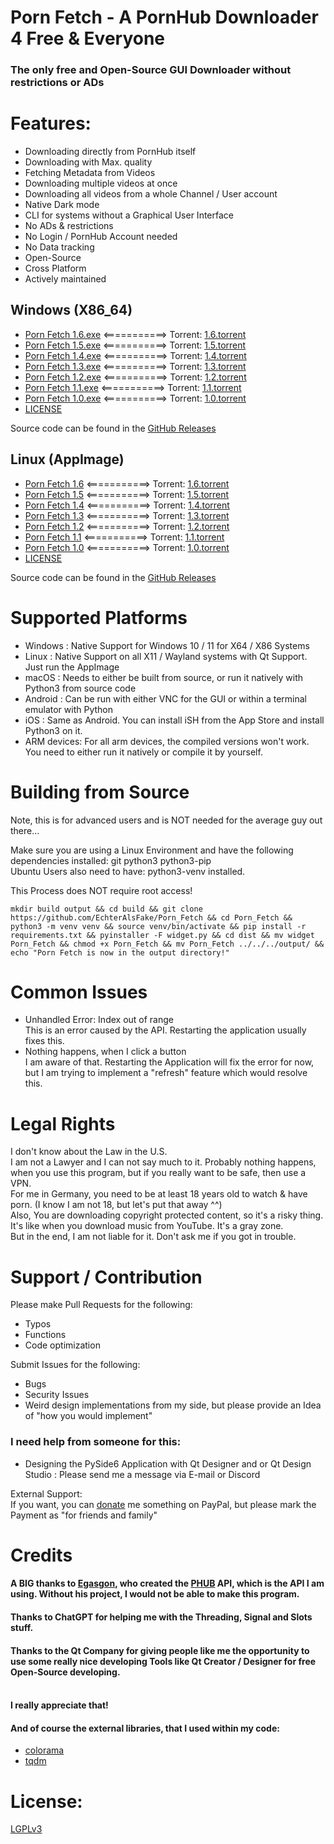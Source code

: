 # Porn Fetch - A PornHub Downloader 4 Free & Everyone

### The only free and Open-Source GUI Downloader without restrictions or ADs


# Features:

* Downloading directly from PornHub itself
* Downloading with Max. quality
* Fetching Metadata from Videos
* Downloading multiple videos at once
* Downloading all videos from a whole Channel / User account
* Native Dark mode
* CLI for systems without a Graphical User Interface
* No ADs & restrictions
* No Login / PornHub Account needed
* No Data tracking
* Open-Source
* Cross Platform
* Actively maintained

## Windows (X86_64)

* [Porn Fetch 1.6.exe](https://drive.google.com/uc?export=download&id=1Ok4iHIBOFlTa0hXifLql0TRy-8JwC39D) <===========> Torrent: [1.6.torrent](https://drive.google.com/uc?export=download&id=1BPjfmqEiqmEdAXmsRV2KUktS6GOc8_DK)
* [Porn Fetch 1.5.exe](https://drive.google.com/uc?export=download&id=1eCl1xmkMQlqN-moWsqSIcZ16oDB5kaF_) <===========> Torrent: [1.5.torrent](https://drive.google.com/uc?export=download&id=1DmRH41u8fzXj_UUg2Ngad-5C5W6I40vY)
* [Porn Fetch 1.4.exe](https://drive.google.com/uc?export=download&id=1sur_U5h_j7jjwF_Cj3IaLzz1mRg1YqK6) <===========> Torrent: [1.4.torrent](https://drive.google.com/uc?export=download&id=1o2zgg40REu4V6hUKYAOHPtNF09OIjMZV) 
* [Porn Fetch 1.3.exe](https://drive.google.com/uc?export=download&id=15pUQDXyqVGOXVMbSIcihYsuu7z6dKRan) <===========> Torrent: [1.3.torrent](https://drive.google.com/uc?export=download&id=1_G63Q_SMg-p1tXXlPP8l7wu1R4v92lQM)
* [Porn Fetch 1.2.exe](https://drive.google.com/uc?export=download&id=156z1RNcSQSXUPSkO8sXG6U-r_wdmrB2d) <===========> Torrent: [1.2.torrent](https://drive.google.com/uc?export=download&id=1MYBZ6uzYO4pvphCa6P4iAmfUXFnGE-g_)
* [Porn Fetch 1.1.exe](https://drive.google.com/uc?export=download&id=1Tt-siUB9siSMx4etcNvkZ0e4srbiVlr9) <===========> Torrent: [1.1.torrent](https://drive.google.com/uc?export=download&id=1wbztz8LQUj83qbUwL-0VqEql3TYzlag7)
* [Porn Fetch 1.0.exe](https://drive.google.com/uc?export=download&id=19EUh8DgiMnZTa2lQPldIWhuOR6Y3XMiZ)  <===========> Torrent: [1.0.torrent](https://drive.google.com/uc?export=download&id=1CgZqfA6WZWFUB5LO3EnkpPVV6z8vQ6bW)
* [LICENSE](https://drive.google.com/uc?export=download&id=1V5pgayZB9_cv7nlon55r80-hMKiAwWC2) 
    
Source code can be found in the [GitHub Releases](https://github.com/EchterAlsFake/Porn_Fetch/releases)

## Linux (AppImage)

* [Porn Fetch 1.6](https://drive.google.com/uc?export=download&id=1JMqEIhdLwHtB2c34qZpVDUv1fkIsGE3l) <===========> Torrent: [1.6.torrent](https://drive.google.com/uc?export=download&id=1_taHgEy74raRPxKNpNLcm9h4nAtEKDSn)
* [Porn Fetch 1.5](https://drive.google.com/uc?export=download&id=1t1U_C86p-3AC7GW1HFKWwt4yaTBkEmOR) <===========> Torrent: [1.5.torrent](https://drive.google.com/uc?export=download&id=1k48LSi-2pER4fOCHagc1ArYLydkglQC_)
* [Porn Fetch 1.4](https://drive.google.com/uc?export=download&id=1GkF0vuwxLn1jDaPQoqHdaokqSLjJIXIp) <===========> Torrent: [1.4.torrent](https://drive.google.com/uc?export=download&id=1nm2_NLIUuzBTlzXj6Z63Kdlr3AS9nroi)
* [Porn Fetch 1.3](https://drive.google.com/uc?export=download&id=1fmKO3HZbddhx1NtKRw2Pexro0jy5t7HP) <===========> Torrent: [1.3.torrent](https://drive.google.com/uc?export=download&id=1jLfg-XPZpkI3SLXUd3hRGJpraDb9KZKT)
* [Porn Fetch 1.2](https://drive.google.com/uc?export=download&id=1Z_S1F74y8lF9crM1aWus3MiO8Yqt92YQ) <===========> Torrent: [1.2.torrent](https://drive.google.com/uc?export=download&id=1zWLKmbiLocv7UOWHJEWf1Y4-RdJljI1J)
* [Porn Fetch 1.1](https://drive.google.com/uc?export=download&id=1-fghgnBv1tfkW5z5qY491KvXfWtyj0TP) <===========> Torrent: [1.1.torrent](https://drive.google.com/uc?export=download&id=1yTkyoDPr7soLT_wQ6u7D_fa92FL9tGFT)
* [Porn Fetch 1.0](https://drive.google.com/uc?export=download&id=1l3SMGTdt01yjqFOOwpgiKt029087SWwy) <===========> Torrent: [1.0.torrent](https://drive.google.com/uc?export=download&id=1664ZZa21seGlCq5lgpwZybF_wpsuLPgR)
* [LICENSE](https://drive.google.com/uc?export=download&id=1V5pgayZB9_cv7nlon55r80-hMKiAwWC2)

Source code can be found in the [GitHub Releases](https://github.com/EchterAlsFake/Porn_Fetch/releases)

# Supported Platforms

* Windows : Native Support for Windows 10 / 11 for X64 / X86 Systems
* Linux   : Native Support on all X11 / Wayland systems with Qt Support. Just run the AppImage
* macOS   : Needs to either be built from source, or run it natively with Python3 from source code
* Android : Can be run with either VNC for the GUI or within a terminal emulator with Python
* iOS     : Same as Android.  You can install iSH from the App Store and install Python3 on it. 
* ARM devices: For all arm devices, the compiled versions won't work. You need to either run it natively or compile it by yourself.

# Building from Source

Note, this is for advanced users and is NOT needed for the average guy out there...

Make sure you are using a Linux Environment and have the following dependencies installed: git python3 python3-pip
<br>Ubuntu Users also need to have:  python3-venv   installed.


This Process does NOT require root access!
```
mkdir build output && cd build && git clone https://github.com/EchterAlsFake/Porn_Fetch && cd Porn_Fetch && python3 -m venv venv && source venv/bin/activate && pip install -r requirements.txt && pyinstaller -F widget.py && cd dist && mv widget Porn_Fetch && chmod +x Porn_Fetch && mv Porn_Fetch ../../../output/ && echo "Porn Fetch is now in the output directory!" 

````
# Common Issues

* Unhandled Error: Index out of range
   <br> This is an error caused by the API. Restarting the application usually fixes this.
   <br>
* Nothing happens, when I click a button
 <br> I am aware of that. Restarting the Application will fix the error for now, but I am trying to implement a "refresh" feature which would resolve this.

# Legal Rights

I don't know about the Law in the U.S.
<br>I am not a Lawyer and I can not say much to it. Probably nothing happens, when you use this program, but if you really want to be safe, then use a VPN.
<br>For me in Germany, you need to be at least 18 years old to watch & have porn. (I know I am not 18, but let's put that away ^^)
<br>Also, You are downloading copyright protected content, so it's a risky thing. It's like when you download music from YouTube.  It's a gray zone.
<br>But in the end, I am not liable for it. Don't ask me if you got in trouble.

# Support / Contribution

Please make Pull Requests for the following:
- Typos
- Functions
- Code optimization

Submit Issues for the following:
- Bugs
- Security Issues
- Weird design implementations from my side, but please provide an Idea of "how you would implement"

### I need help from someone for this:

- Designing the PySide6 Application with Qt Designer and or Qt Design Studio
: Please send me a message via E-mail or Discord


External Support:
<br> If you want, you can [donate](paypal.me/EchterAlsFake) me something on PayPal, but please mark the Payment as "for friends and family"

# Credits

####  A BIG thanks to [Egasgon](https://github.com/Egsagon), who created the [PHUB](https://github.com/Egsagon/PHUB) API, which is the API I am using. Without his project, I would not be able to make this program.
####  Thanks to ChatGPT for helping me with the Threading, Signal and Slots stuff.
####  Thanks to the Qt Company for giving people like me the opportunity to use some really nice developing Tools like Qt Creator / Designer for free Open-Source developing.
####  <br>I really appreciate that!

#### And of course the external libraries, that I used within my code:
* [colorama](https://github.com/tartley/colorama)
* [tqdm](https://github.com/tqdm/tqdm)


# License:

[LGPLv3](https://www.gnu.org/licenses/lgpl-3.0.en.html)
